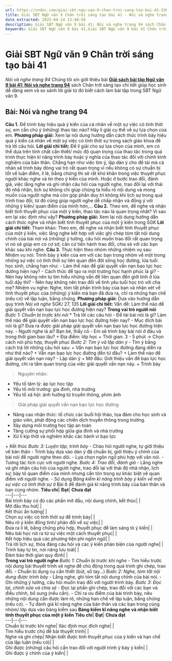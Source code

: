 ```yaml
---
url: https://vndoc.com/giai-sbt-ngu-van-9-chan-troi-sang-tao-bai-41-330334
title: Giải SBT Ngữ văn 9 Chân trời sáng tạo bài 41 - Nói và nghe trang 94 - VnDoc.com
date_extracted: 2025-04-14 13:48:50
description: Giải SBT Ngữ văn 9 bài 41: Nói và nghe trang 94 sách Chân trời sáng tạo có đáp án chi tiết cho các bạn cùng tham khảo.
keywords: Giải SBT Ngữ văn 9 bài 41,Giải SBT Ngữ văn 9 bài 41 Chân trời sáng tạo,Giải sách bài tập Ngữ văn CTST lớp 9,Ngữ văn lớp 9 Chân trời sáng tạo,giải bài tập ngữ văn lớp 9,bài Nói và nghe trang 94,giải SBT ngữ văn 9 CTST trang 94
---
```


# Giải SBT Ngữ văn 9 Chân trời sáng tạo bài 41
 _Nói và nghe trang 94_
Chúng tôi xin giới thiệu bài **[Giải sách bài tập Ngữ văn 9 bài 41: Nói và nghe trang 94](<https://vndoc.com/giai-sbt-ngu-van-9-chan-troi-sang-tao-bai-41-330334>)** sách Chân trời sáng tạo chi tiết giúp học sinh dễ dàng xem và so sánh lời giải từ đó biết cách làm bài tập trong SBT Ngữ văn 9.
## **Bài: Nói và nghe trang 94**
**Câu 1.** Để trình bày hiệu quả ý kiến của cá nhân về một sự việc có tính thời sự, em cần chú ý \(những\) thao tác nào? Hãy lí giải cụ thể về sự lựa chọn của em.
**Phương pháp giải:**
Xem lại nội dung hướng dẫn cách thức trình bày hiệu quả ý kiến cá nhân về một sự việc có tính thời sự trong sách giáo khoa để trả lời câu hỏi.
**Lời giải chi tiết:**
Để lí giải cho sự lựa chọn của mình, em có thể dựa trên tính chất cần thiết/ mức độ quan trọng của thao tác trong quá trình thực hiện kĩ năng trình bày hoặc ý nghĩa của thao tác đối với chính kinh nghiệm của bản thân. Chẳng hạn như việc tìm ý, lập dàn ý cho đề tài mà cá nhân sẽ trình bày đóng vai trò rất quan trọng vì nếu không có sự chuẩn bị tốt về luận điểm, lí lẽ, bằng chứng thì sẽ rất khó khăn trong việc thuyết phục người khác nghe và tin theo ý kiến của mình. Hoặc ở bước trao đổi, đánh giá, việc lắng nghe và ghi nhận câu hỏi của người nghe, trao đổi lại với thái độ nhã nhặn, lịch sự không chỉ giúp chúng ta hiểu rõ nội dung và mong muốn của người nghe mà còn góp phần duy trì không khí lịch sự trong quá trình trao đổi, từ đó cũng giúp người nghe dễ chấp nhận và đồng ý với những ý kiến/ quan điểm của mình hơn,...
**Câu 2.** Theo em, để nghe và nhận biết tính thuyết phục của một ý kiến, thao tác nào là quan trọng nhất? Vì sao em lại xác định như vậy?
**Phương pháp giải:**
Xem lại nội dung hướng dẫn cách thức nghe và nhận biết tỉnh thuyết phục của một ý kiến trong SGK
**Lời giải chi tiết:**
Tham khảo: Theo em, để nghe và nhận biết tính thuyết phục của một ý kiến, việc lắng nghe kết hợp với việc ghi chép tóm tắt nội dung chính của bài nói và \(những\) ý tưởng, câu hỏi muốn trao đổi rất quan trọng vì nó sẽ giúp em có cơ sở, căn cứ tiến hành trao đổi, chia sẻ với các bạn khác sau khi nghe.
**Câu 3.** Thực hiện theo nhóm những nhiệm vụ sau:
Nhiệm vụ nói: Trình bày ý kiến của em với các bạn trong nhóm về một trong những sự việc có tính thời sự liên quan đến đời sống học đường, lứa tuổi học sinh, chẳng hạn như:
\- Làm thế nào để giải quyết vấn nạn bạo lực học đường hiện nay?
\- Cách thức để tạo ra một trường học hạnh phúc là gì?
\- Nên hay không nên tự tìm hiểu những vấn đề liên quan đến giới tính ở lứa tuổi dậy thì?
\- Nên hay không nên trao đổi về tình yêu tuổi học trò với cha mẹ?
Nhiệm vụ nghe: Nghe, tóm tắt phần trình bày của bạn và nhận xét về tính thuyết phục của \(những\) ý kiến mà bạn đã đưa ra, chỉ ra những hạn chế \(nếu có\) về lập luận, bằng chứng.
**Phương pháp giải:**
Dựa vào hướng dẫn quy trình _Nói và nghe_ SGK/ 27, 135
**Lời giải chi tiết:**
Vấn đề: Làm thế nào để giải quyết vấn nạn bạo lực học đường hiện nay?
**Trong vai trò người nói**
 _Bước 1: Chuẩn bị trước khi nói_
\* Trả lời các câu hỏi
\- Đề tài bài nói là gì?
Làm thế nào để giải quyết vấn nạn bạo lực học đường hiện nay?
\- Mục đích bài nói là gì?
Đưa ra được giải pháp giải quyết vấn nạn bạo lực học đường hiện nay.
\- Người nghe là ai?
Bạn bè, thầy cô
\- Em sẽ trình bày bài nói ở đâu và trong thời gian bao lâu?
\+ Địa điểm: lớp học
\+ Thời gian: 3 - 5 phút
-> Chọn cách nói phù hợp, thuyết phục
 _Bước 2: Tìm ý và lập dàn ý_
\- Tìm ý bằng cách trả lời những câu hỏi sau:
\+ Vấn nạn bạo lực học đường đang diễn ra như thế nào?
\+ Vấn nạn bạo lực học đường đến từ đâu?
\+ Làm thế nào để giải quyết vấn nạn này?
\- Lập dàn ý
\+ Mở đầu: Giới thiệu vấn đề bạo lực học đường, chỉ ra tầm quan trọng của việc giải quyết vấn nạn này.
\+ Trình bày
> Nguyên nhân:
  * Yếu tố tâm lý: áp lực học tập
  * Yếu tố môi trường: gia đình, nhà trường
  * Yếu tố xã hội: ảnh hưởng từ truyền thông, phim ảnh

> Giải pháp giải quyết vấn nạn bạo lực học đường
  * Nâng cao nhận thức: tổ chức các buổi hội thảo, tọa đàm cho học sinh và giáo viên, phát động các chiến dịch truyền thông trong trường.
  * Xây dựng môi trường học tập an toàn
  * Tăng cường sự phối hợp giữa gia đình và nhà trường
  * Xử lí kịp thời và nghiêm khắc các hành vi bạo lực

\+ Kết thúc
 _Bước 3: Luyện tập, trình bày_
\- Chào hỏi người nghe, tự giới thiệu về bản thân
\- Trình bày dựa vào dàn ý đã chuẩn bị, giới thiệu ý chính của bài nói để người nghe theo dõi.
\- Lựa chọn ngôn ngữ phù hợp với văn nói.
\- Tương tác tích cực với người nghe.
_Bước 4: Trao đổi, đánh giá_
\- Lắng nghe và ghi nhận câu hỏi của người nghe, trao đổi lại với thái độ nhã nhặn, lịch sự; bày tỏ quan điểm của mình nhưng cần tôn trọng sự khác biệt về quan điểm với người nghe.
\- Sử dụng _Bảng kiểm kĩ năng trình bày ý kiến về một sự việc có tính thời sự_ ở Bài 6 để đánh giá kĩ năng trình bày của bản thân và bạn cùng nhóm.
**Tiêu chí**| **Đạt**| **Chưa đạt**  
---|---|---  
Bài trình bày có đủ các phần mở đầu, nội dung chính, kết thúc| |   
Mở đầu thu hút| |   
Kết thúc ấn tượng| |   
Chọn sự việc có tính thời sự để trình bày| |   
Nêu rõ ý kiến đồng tình/ phản đối về sự việc| |   
Đưa ra lí lẽ, bằng chứng phù hợp, thuyết phục để làm sáng tỏ ý kiến| |   
Nêu bài học rút ra từ sự việc một cách thuyết phục| |   
Kết hợp hiệu quả các phương tiện phi ngôn ngữ| |   
Trả lời lịch sự, thỏa đáng câu hỏi và các ý kiến phản biện của người nghe| |   
Trình bày tự tin, nói năng lưu loát| |   
Đảm bảo thời gian quy định| |   
**Trong vai trò người nghe**
 _Bước 1: Chuẩn bị trước khi nghe_
\- Tìm hiểu trước nội dung bài thuyết trình sẽ nghe để chủ động trong quá trình ghi chép, trao đổi.
\- Chuẩn bị dụng cụ cần thiết \(bút, sổ tay…\)
_Bước 2: Nghe, tóm tắt nội dung được trình bày_
\- Lắng nghe, ghi tóm tắt nội dung chính của bài nói.
\- Ghi những ý tưởng, câu hỏi muốn trao đổi với người trình bày.
_Bước 3: Đọc lại, chỉnh sửa và chia sẻ_
\- Đọc lại phần ghi chép, trao đổi với các bạn và điều chỉnh, bổ sung \(nếu cần\).
\- Chỉ ra ưu điểm của bài trình bày, nêu những nội dung cần được làm rõ, những hạn chế về lập luận, bằng chứng \(nếu có\).
\- Tự đánh giá kĩ năng nghe của bản thân và các bạn trong cùng nhóm/ lớp dựa vào bảng kiểm sau
**Bảng kiểm kĩ năng nghe và nhận biết tính thuyết phục của một ý kiến**
**Tiêu chí**| **Đạt**| **Chưa đạt**  
---|---|---  
Chuẩn bị trước khi nghe| Xác định mục đích nghe| |   
Tìm hiểu trước chủ đề bài thuyết trình| |   
Nghe và ghi chép| Nhận biết được tính thuyết phục của ý kiến và hạn chế của lập luận \(nếu có\)| |   
Ghi được \(những\) câu hỏi cần trao đổi với người trình ý bày ý kiến| |   
Ghi được ý chính của ý kiến| | 
